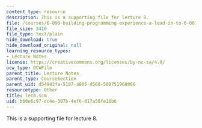 ```yaml
---
content_type: resource
description: This is a supporting file for lecture 8.
file: /courses/6-090-building-programming-experience-a-lead-in-to-6-001-january-iap-2005/b60e6c97dc4e307b4ef6017a56fe10b6_lec8.scm
file_size: 3410
file_type: text/plain
hide_download: true
hide_download_original: null
learning_resource_types:
- Lecture Notes
license: https://creativecommons.org/licenses/by-nc-sa/4.0/
ocw_type: OCWFile
parent_title: Lecture Notes
parent_type: CourseSection
parent_uid: d54943fa-5187-a805-d568-509751968066
resourcetype: Other
title: lec8.scm
uid: b60e6c97-dc4e-307b-4ef6-017a56fe10b6
---
```

This is a supporting file for lecture 8.